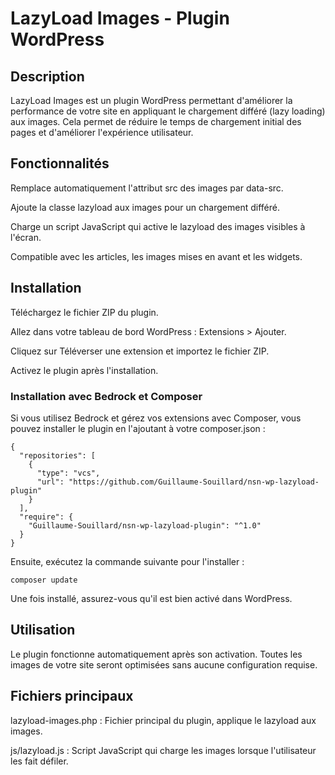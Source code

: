 # LazyLoad Images - Plugin WordPress

## Description

LazyLoad Images est un plugin WordPress permettant d'améliorer la performance de votre site en appliquant le chargement différé (lazy loading) aux images. Cela permet de réduire le temps de chargement initial des pages et d'améliorer l'expérience utilisateur.

## Fonctionnalités

Remplace automatiquement l'attribut src des images par data-src.

Ajoute la classe lazyload aux images pour un chargement différé.

Charge un script JavaScript qui active le lazyload des images visibles à l'écran.

Compatible avec les articles, les images mises en avant et les widgets.

## Installation

Téléchargez le fichier ZIP du plugin.

Allez dans votre tableau de bord WordPress : Extensions > Ajouter.

Cliquez sur Téléverser une extension et importez le fichier ZIP.

Activez le plugin après l'installation.

### Installation avec Bedrock et Composer

Si vous utilisez Bedrock et gérez vos extensions avec Composer, vous pouvez installer le plugin en l'ajoutant à votre composer.json :
```
{
  "repositories": [
    {
      "type": "vcs",
      "url": "https://github.com/Guillaume-Souillard/nsn-wp-lazyload-plugin"
    }
  ],
  "require": {
    "Guillaume-Souillard/nsn-wp-lazyload-plugin": "^1.0"
  }
}
```
Ensuite, exécutez la commande suivante pour l'installer :
```
composer update
```
Une fois installé, assurez-vous qu'il est bien activé dans WordPress.

## Utilisation

Le plugin fonctionne automatiquement après son activation. Toutes les images de votre site seront optimisées sans aucune configuration requise.

## Fichiers principaux

lazyload-images.php : Fichier principal du plugin, applique le lazyload aux images.

js/lazyload.js : Script JavaScript qui charge les images lorsque l'utilisateur les fait défiler.
